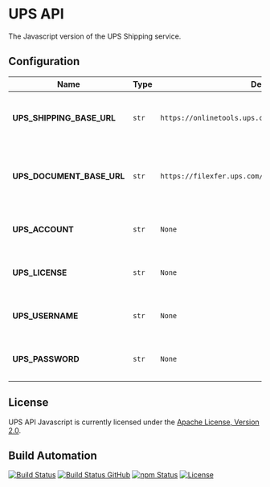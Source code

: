 <h1>UPS API</h1>

The Javascript version of the UPS Shipping service.

## Configuration

| Name                      | Type  | Default                                               | Description                                                                   |
| ------------------------- | ----- | ----------------------------------------------------- | ----------------------------------------------------------------------------- |
| **UPS_SHIPPING_BASE_URL** | `str` | `https://onlinetools.ups.com/ship/v1807/`             | The base URL that is going to be used for Shipping API connections.           |
| **UPS_DOCUMENT_BASE_URL** | `str` | `https://filexfer.ups.com/rest/PaperlessDocumentAPI/` | The base URL that is going to be used for Paperless Document API connections. |
| **UPS_ACCOUNT**           | `str` | `None`                                                | The number of the UPS account to use.                                         |
| **UPS_LICENSE**           | `str` | `None`                                                | The UPS API license to be used for authentication.                            |
| **UPS_USERNAME**          | `str` | `None`                                                | The UPS API username to be used for authentication                            |
| **UPS_PASSWORD**          | `str` | `None`                                                | The UPS API password to be used for authentication                            |

## License

UPS API Javascript is currently licensed under the [Apache License, Version 2.0](http://www.apache.org/licenses/).

## Build Automation

[![Build Status](https://app.travis-ci.com/ripe-tech/ups-api-js.svg?branch=master)](https://travis-ci.com/github/ripe-tech/ups-api-js)
[![Build Status GitHub](https://github.com/ripe-tech/ups-api-js/workflows/Main%20Workflow/badge.svg)](https://github.com/ripe-tech/ups-api-js/actions)
[![npm Status](https://img.shields.io/npm/v/ups-api.svg)](https://www.npmjs.com/package/ups-api)
[![License](https://img.shields.io/badge/license-Apache%202.0-blue.svg)](https://www.apache.org/licenses/)
